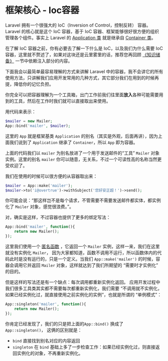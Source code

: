 # 框架核心 - Ioc容器

Laravel 拥有一个很强大的 IoC（Inversion of Control，控制反转） 容器。Laravel 的核心就是这个 IoC 容器，基于 IoC 容器、框架能够很好很方便的组织管理各个组件。事实上 Laravel 的 [Application 类](https://github.com/laravel/framework/blob/master/src/Illuminate/Foundation/Application.php) 就是继承自 [Container 类](https://github.com/laravel/framework/tree/master/src/Illuminate/Container)。

在了解 IoC 容器之前，你有必要去了解一下什么是 IoC，以及我们为什么需要 IoC 容器，这里就不赘述了，如果对这块还是云里雾里的话，推荐您再回顾 [《知识储备》](http://overtrue.gitbooks.io/building-web-apps-with-laravel5/content/basics.html) 一节中依赖注入部分的内容。

下面我会以最简单最容易理解的方式来讲解 Laravel 中的容器，我不会讲它的所有使用方法，只讲解我们应用开发常用的几种方式，其它部分我们在用到的时候再提，降低你的记忆负担。

你完全可以把容器理解为一个工具箱，出门工作前我们往里面**放入**各种可能需要用到的工具，然后在工作时我们就可以直接取出来使用。

用代码来表示：

```php
$mailer = new Mailer;
App::bind('mailer', $mailer);
```
这里的 `App` 就是框架基类 `Application` 的别名（其实是外观，后面再讲），因为上面我们说到了 `Application` 继承了 `Container`，所以 `App` 即为容器。

上面的代码我们以 `mailer` 为别名放进了一个用于发送邮件的“工具” `Mailer` 对象实例。这里的别名 `mailer` 你可以随意，无关系，不过一个可读性高的名称当然更受欢迎了。

我们在使用的时候可以很方便的从容器取出来：

```php
$mailer = App::make('mailer');
$mailer->to('i@overtrue')->withSubject('您好安正超！')->send();
```

你可能会说：“那这样岂不是每个请求，不管需要不需要发送邮件都实体，都实例化了 `Mailer` 对象，感觉很浪费。”。

对，确实是这样，不过容器也提供了更多的绑定写法：

```php
App::bind('mailer', function(){
    return new Mailer();
});
```

这里我们使用一个 [匿名函数](http://php.net/manual/zh/functions.anonymous.php) ，它返回一个 `Mailer` 实例，这样一来，我们在这里就没有实例化 `Mailer`， 因为大家都知道，函数不调用不运行，所以函数体内的代码此时是没有运行的，只是一个定义。当我们 `App::make('mailer')` 的时候，容器会调用它并返回 `Mailer` 对象，这样就达到了我们所期望的 “需要时才实例化” 的目的。

但是这样的写法还是有一个缺点：每次调用都重新实例化返回。 应用开发过程中我们很多工具类其实都不需要每次都重新实例化，我们需要 “不调用就不实例化，如果已经实例化过，就直接使用之前实例化的实例”，也就是所谓的 “单例模式”：

```php
App::singleton('mailer', function(){
    return new Mailer();
});
```

你肯定已经发现了，我们的只是把上面的`App::bind()` 换成了 `App::singleton()`， 这俩的区别就是：

- `bind` 直接找到别名对应的内容返回
- `singleton` 在 `bind` 基础上多了一步检查工作：如果已经实例化过，则直接返回实例化的对象，不再重新实例化。

